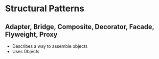# Structural Patterns

## Adapter, Bridge, Composite, Decorator, Facade, Flyweight, Proxy

- Describes a way to assemble objects
- Uses Objects
